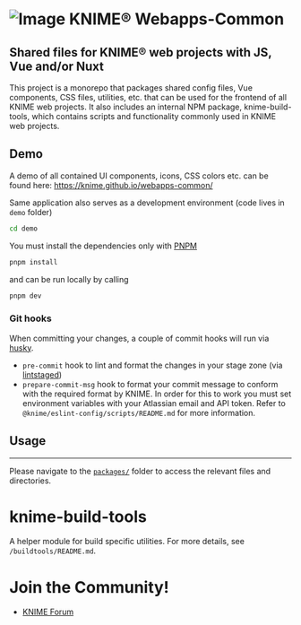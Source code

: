 # ![Image](https://www.knime.com/sites/default/files/knime_logo_github_40x40_4layers.png) KNIME® Webapps-Common

## Shared files for KNIME® web projects with JS, Vue and/or Nuxt

This project is a monorepo that packages shared config files, Vue components, CSS files, utilities, etc. that can be used for the frontend
of all KNIME web projects. It also includes an internal NPM package, knime-build-tools, which contains scripts and functionality
commonly used in KNIME web projects.

## Demo

A demo of all contained UI components, icons, CSS colors etc. can be found here:
https://knime.github.io/webapps-common/

Same application also serves as a development environment (code lives in `demo` folder)

```sh
cd demo
```

You must install the dependencies only with [PNPM]

```sh
pnpm install
```

and can be run locally by calling

```sh
pnpm dev
```

### Git hooks

When committing your changes, a couple of commit hooks will run via [husky].

- `pre-commit` hook to lint and format the changes in your stage zone (via [lintstaged])
- `prepare-commit-msg` hook to format your commit message to conform with the required format by KNIME. In order for this to work you must set environment variables with your Atlassian email and API token. Refer to `@knime/eslint-config/scripts/README.md` for more information.

## Usage

---

Please navigate to the [`packages/`](packages) folder to access the relevant files and directories.

# knime-build-tools

A helper module for build specific utilities. For more details, see `/buildtools/README.md`.

# Join the Community!

- [KNIME Forum](https://forum.knime.com/)

[PNPM]: https://pnpm.io/
[husky]: https://www.npmjs.com/package/husky
[lintstaged]: https://github.com/okonet/lint-staged
